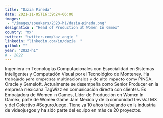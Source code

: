 ```yaml
---
title: "Dazia Pineda"
date: 2021-11-05T16:39:24-06:00
images: 
 - "/images/speakers/2023-h1/dazia-pineda.png"
designation : "Head of Production at Women In Gamex"
country: "mx"
twitter: "twitter.com/daz_angie "
linkedin: "linkedin.com/in/dazia  "
github: ""
year: "2023-h1"
# - 2022
---
```


Ingeniera en Tecnologías Computacionales con Especialidad en Sistemas Inteligentes y Computación Visual por el Tecnológico de Monterrey. Ha trabajado para empresas multinacionales y de alto impacto como PINSA, Oracle y Gameloft. Actualmente se desempeña como Senior Producer en la empresa mexicana TagWizz en comunicación directa con clientes. Es Embajadora de Women In Games, Líder de Producción en Women In Gamex, parte de Women Game Jam Mexico y de  la comunidad DevsVJ MX y del Colectivo #SeguroJuego.
Tiene ya 10 años trabajando en la industria de videojuegos y ha sido parte del equipo en más de 20 proyectos.
